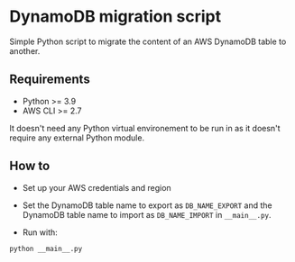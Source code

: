 # DynamoDB migration script

Simple Python script to migrate the content of an AWS DynamoDB table to another.

## Requirements

- Python >= 3.9
- AWS CLI >= 2.7

It doesn't need any Python virtual environement to be run in as it doesn't require any external Python module.

## How to

- Set up your AWS credentials and region

- Set the DynamoDB table name to export as `DB_NAME_EXPORT` and the DynamoDB table name to import as `DB_NAME_IMPORT` in `__main__.py`.

- Run with:
```bash
python __main__.py
```
